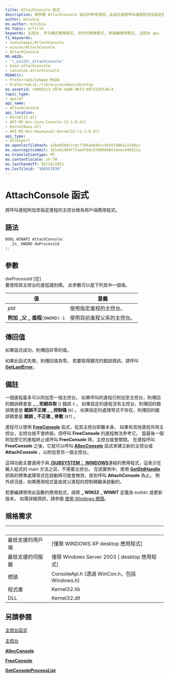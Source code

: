 ```yaml
---
title: AttachConsole 函式
description: 請參閱 AttachConsole 函式的參考資訊，此函式會將呼叫進程附加至指定進程的主控台。
author: miniksa
ms.author: miniksa
ms.topic: article
keywords: 主控台, 字元模式應用程式, 命令列應用程式, 終端機應用程式, 主控台 api
f1_keywords:
- consoleapi/AttachConsole
- wincon/AttachConsole
- AttachConsole
MS-HAID:
- '\_win32\_attachconsole'
- base.attachconsole
- consoles.attachconsole
MSHAttr:
- PreferredSiteName:MSDN
- PreferredLib:/library/windows/desktop
ms.assetid: c00691c3-5878-4a06-9bf3-6073326f36c4
topic_type:
- apiref
api_name:
- AttachConsole
api_location:
- Kernel32.dll
- API-MS-Win-Core-Console-l2-1-0.dll
- KernelBase.dll
- API-MS-Win-DownLevel-Kernel32-l1-1-0.dll
api_type:
- DllExport
ms.openlocfilehash: a1be050dccc0c77b6ad448cc45e87906a115d82c
ms.sourcegitcommit: 281eb1469f77ae4fb4c67806898e14eac440522a
ms.translationtype: MT
ms.contentlocale: zh-TW
ms.lasthandoff: 02/14/2021
ms.locfileid: "100357838"
---
```

# <a name="attachconsole-function"></a>AttachConsole 函式

將呼叫進程附加至指定進程的主控台做為用戶端應用程式。

## <a name="syntax"></a>語法

```C
BOOL WINAPI AttachConsole(
  _In_ DWORD dwProcessId
);
```

## <a name="parameters"></a>參數

*dwProcessId* \[在\]  
要使用其主控台的進程識別碼。 此參數可以是下列其中一個值。

| 值 | 意義 |
|-|-|
| *pid* | 使用指定進程的主控台。 |
| **附加 \_父 \_ 進程**`(DWORD)-1` | 使用目前進程父系的主控台。 |

## <a name="return-value"></a>傳回值

如果函式成功，則傳回非零的值。

如果此函式失敗，則傳回值為零。 若要取得擴充的錯誤資訊，請呼叫 [**GetLastError**](/windows/win32/api/errhandlingapi/nf-errhandlingapi-getlasterror)。

## <a name="remarks"></a>備註

一個進程最多可以附加至一個主控台。 如果呼叫的進程已附加至主控台，則傳回的錯誤碼會是 **\_ \_ 拒絕存取** () 錯誤 `5` 。 如果指定的進程沒有主控台，則傳回的錯誤碼會是 **錯誤不正確 \_ \_ 控制碼** (`6`) 。 如果指定的處理常式不存在，則傳回的錯誤碼會是 **錯誤 \_ 不正確 \_ 參數** (`87`) 。

進程可以使用 [**FreeConsole**](freeconsole.md) 函式，從其主控台卸離本身。 如果有其他進程共用主控台，主控台就不會終結，但呼叫 **FreeConsole** 的進程無法參考它。 當最後一個附加至它的進程終止或呼叫 **FreeConsole** 時，主控台就會關閉。 在進程呼叫 **FreeConsole** 之後，它就可以呼叫 [**AllocConsole**](allocconsole.md) 函式來建立新的主控台或 **AttachConsole** ，以附加至另一個主控台。

這項功能主要適用于與 [**/SUBSYSTEM： WINDOWS**](/cpp/build/reference/subsystem-specify-subsystem)連結的應用程式，這表示在輸入程式的 main 方法之前，不需要主控台。 在該實例中，使用 [**GetStdHandle**](getstdhandle.md) 抓取的標準處理常式在啟動時可能會無效，直到呼叫 **AttachConsole** 為止。 例外狀況是，如果應用程式是由其父進程的控制碼繼承啟動的。

若要編譯使用此函數的應用程式，請將 **\_ WIN32 \_ WINNT** 定義為 `0x0501` 或更新版本。 如需詳細資訊，請參閱 [使用 Windows 標頭](/windows/win32/winprog/using-the-windows-headers)。

## <a name="requirements"></a>規格需求

| &nbsp; | &nbsp; |
|-|-|
| 最低支援的用戶端 | \[僅限 WINDOWS XP desktop 應用程式\] |
| 最低支援的伺服器 | 僅限 Windows Server 2003 \[ desktop 應用程式\] |
| 標頭 | ConsoleApi.h (透過 WinCon.h，包括 Windows.h) |
| 程式庫 | Kernel32.lib |
| DLL | Kernel32.dll |

## <a name="see-also"></a>另請參閱

[主控台函式](console-functions.md)

[主控台](consoles.md)

[**AllocConsole**](allocconsole.md)

[**FreeConsole**](freeconsole.md)

[**GetConsoleProcessList**](getconsoleprocesslist.md)